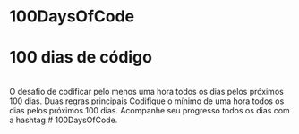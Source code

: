 # 100DaysOfCode
<h1>100 dias de código</h1><br>
O desafio de codificar pelo menos uma hora todos os dias pelos próximos 100 dias.
Duas regras principais
Codifique o mínimo de uma hora todos os dias pelos próximos 100 dias.
Acompanhe seu progresso todos os dias com a hashtag # 100DaysOfCode.
